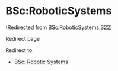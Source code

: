 






BSc:RoboticSystems
==================



(Redirected from [BSc:RoboticSystems.S22](/index.php?title=BSc:RoboticSystems.S22&redirect=no "BSc:RoboticSystems.S22"))  

Redirect page


Redirect to:

* [BSc: Robotic Systems](/index.php/BSc:_Robotic_Systems "BSc: Robotic Systems")









